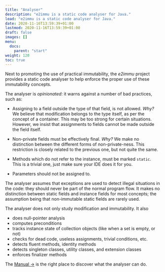 ```yaml
---
title: "Analyser"
description: "e2immu is a static code analyser for Java."
lead: "e2immu is a static code analyser for Java."
date: 2020-11-16T13:59:39+01:00
lastmod: 2020-11-16T13:59:39+01:00
draft: false
images: []
menu:
  docs:
    parent: "start"
weight: 120
toc: true
---
```


Next to promoting the use of practical immutability, the _e2immu_ project provides a static code analyser to help enforce the proper use of these immutability concepts.

The analyser is _opinionated_: it warns against a number of bad practices, such as:

* Assigning to a field outside the type of that field, is not allowed. _Why?_ We believe that modification belongs to the type itself, as per the concept of a container. This may be too strong for certain situations. However, we insist that assignments to fields cannot be made outside the field itself.

* Non-private fields must be effectively final. _Why?_ We make no distinction between the different forms of non-private-ness. This restriction is closely related to the previous one, but not quite the same.

* Methods which do not refer to the instance, must be marked `static`. This is a trivial one, just make sure your IDE does it for you. 

* Parameters should not be assigned to. 

The analyser assumes that exceptions are used to detect illegal situations in the code: they should never be part of the normal program flow.
It makes no distinction between static fields and instance fields for most concepts; the assumption being that non-immutable static fields are rarely used.

The analyser does not only study modification and immutability. It also 

* does null-pointer analysis
* computes preconditions
* tracks instance state of collection objects (like when a set is empty, or not)
* checks for dead code, useless assignments, trivial conditions, etc.
* detects fluent methods, identity methods
* detects singleton classes, utility classes, and extension classes
* enforces finalizer methods

The [Manual →](/docs/manual.html) is the right place to discover what the analyser can do.

